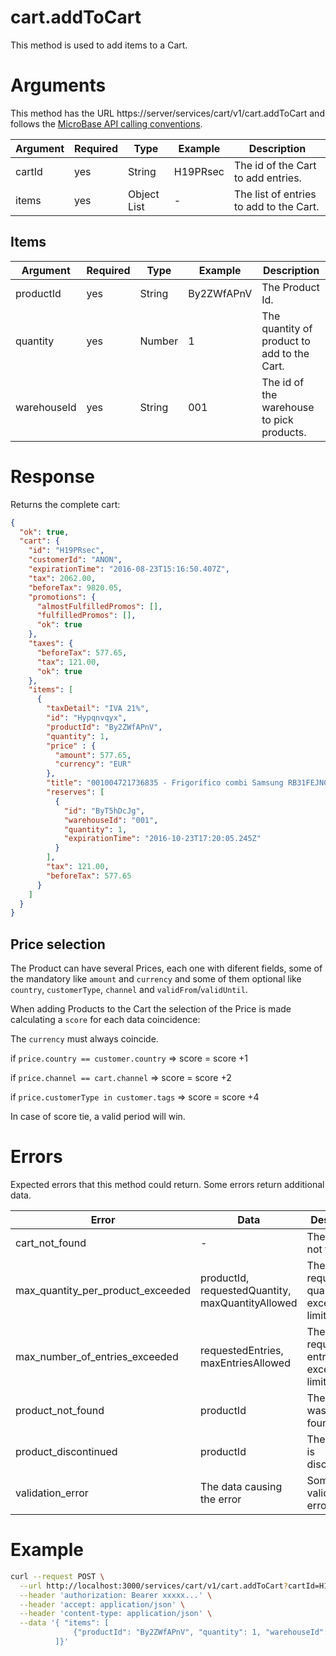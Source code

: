# cart.addToCart

This method is used to add items to a Cart.

# Arguments

This method has the URL https://server/services/cart/v1/cart.addToCart and
follows the [MicroBase API calling conventions](../calling-conventions.html).

Argument | Required | Type | Example | Description
---------|----------|------|---------|------------
cartId | yes | String      | H19PRsec        | The id of the Cart to add entries.
items  | yes | Object List | -               | The list of entries to add to the Cart.

## Items

Argument | Required | Type | Example | Description
---------|----------|------|---------|------------
productId   | yes | String | By2ZWfAPnV | The Product Id.
quantity    | yes | Number | 1          | The quantity of product to add to the Cart.
warehouseId | yes | String | 001        | The id of the warehouse to pick products.

# Response

Returns the complete cart:

```json
{
  "ok": true,
  "cart": {
    "id": "H19PRsec",
    "customerId": "ANON",
    "expirationTime": "2016-08-23T15:16:50.407Z",
    "tax": 2062.00,
    "beforeTax": 9820.05,
    "promotions": {
      "almostFulfilledPromos": [],
      "fulfilledPromos": [],
      "ok": true
    },
    "taxes": {
      "beforeTax": 577.65,
      "tax": 121.00,
      "ok": true
    },
    "items": [
      {
        "taxDetail": "IVA 21%",
        "id": "Hypqnvqyx",
        "productId": "By2ZWfAPnV",
        "quantity": 1,
        "price" : {
          "amount": 577.65,
          "currency": "EUR"
        },
        "title": "001004721736835 - Frigorífico combi Samsung RB31FEJNCSS/EF No Frost (Samsung)",
        "reserves": [
          {
            "id": "ByT5hDcJg",
            "warehouseId": "001",
            "quantity": 1,
            "expirationTime": "2016-10-23T17:20:05.245Z"
          }
        ],
        "tax": 121.00,
        "beforeTax": 577.65
      }
    ]
  }
}
```

## Price selection

The Product can have several Prices, each one with diferent fields, some of the mandatory like `amount` and 
`currency` and some of them optional like `country`, `customerType`, `channel` and `validFrom`/`validUntil`.

When adding Products to the Cart the selection of the Price is made calculating a `score` for each data coincidence:

The `currency` must always coincide.

if `price.country == customer.country` => score = score +1

if `price.channel == cart.channel` => score = score +2

if `price.customerType in customer.tags` => score = score +4

In case of score tie, a valid period will win.

# Errors

Expected errors that this method could return. Some errors return additional data.

Error | Data | Description
------|------|------------
cart_not_found | - | The Cart was not found
max_quantity_per_product_exceeded | productId, requestedQuantity, maxQuantityAllowed | The requested quantity exceeds the limit.
max_number_of_entries_exceeded | requestedEntries, maxEntriesAllowed | The requested entries exceeds the limit.
product_not_found | productId | The Product was not found.
product_discontinued | productId | The Product is discontinued.
validation_error | The data causing the error | Some validation error

# Example

```bash
curl --request POST \
  --url http://localhost:3000/services/cart/v1/cart.addToCart?cartId=H19PRsec \
  --header 'authorization: Bearer xxxxx...' \
  --header 'accept: application/json' \
  --header 'content-type: application/json' \
  --data '{ "items": [
              {"productId": "By2ZWfAPnV", "quantity": 1, "warehouseId": "001"} \                                                 
          ]}'
```